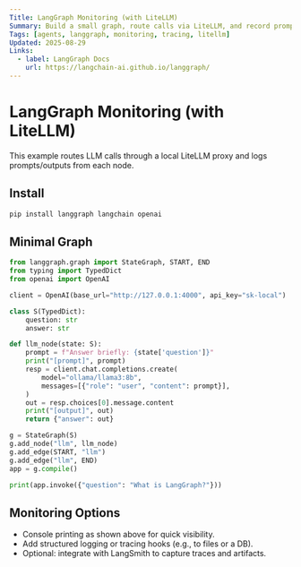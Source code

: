 ```yaml
---
Title: LangGraph Monitoring (with LiteLLM)
Summary: Build a small graph, route calls via LiteLLM, and record prompts/outputs.
Tags: [agents, langgraph, monitoring, tracing, litellm]
Updated: 2025-08-29
Links:
  - label: LangGraph Docs
    url: https://langchain-ai.github.io/langgraph/
---
```


# LangGraph Monitoring (with LiteLLM)

This example routes LLM calls through a local LiteLLM proxy and logs prompts/outputs from each node.

## Install
```bash
pip install langgraph langchain openai
```

## Minimal Graph
```python
from langgraph.graph import StateGraph, START, END
from typing import TypedDict
from openai import OpenAI

client = OpenAI(base_url="http://127.0.0.1:4000", api_key="sk-local")

class S(TypedDict):
    question: str
    answer: str

def llm_node(state: S):
    prompt = f"Answer briefly: {state['question']}"
    print("[prompt]", prompt)
    resp = client.chat.completions.create(
        model="ollama/llama3:8b",
        messages=[{"role": "user", "content": prompt}],
    )
    out = resp.choices[0].message.content
    print("[output]", out)
    return {"answer": out}

g = StateGraph(S)
g.add_node("llm", llm_node)
g.add_edge(START, "llm")
g.add_edge("llm", END)
app = g.compile()

print(app.invoke({"question": "What is LangGraph?"}))
```

## Monitoring Options
- Console printing as shown above for quick visibility.
- Add structured logging or tracing hooks (e.g., to files or a DB).
- Optional: integrate with LangSmith to capture traces and artifacts.

